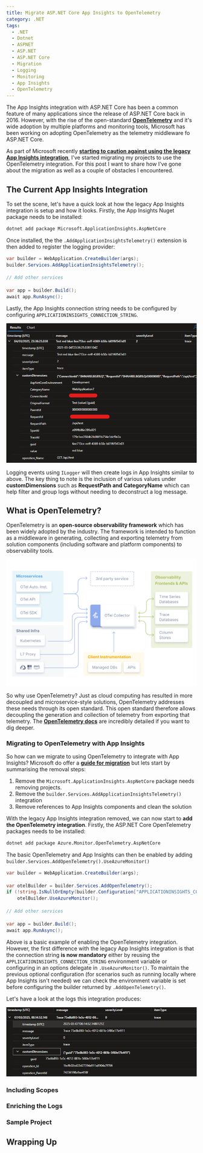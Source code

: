 ```yaml
---
title: Migrate ASP.NET Core App Insights to OpenTelemetry
category: .NET
tags:
  - .NET
  - Dotnet
  - ASPNET
  - ASP.NET
  - ASP.NET Core
  - Migration
  - Logging
  - Monitoring
  - App Insights
  - OpenTelemetry
---
```


The App Insights integration with ASP.NET Core has been a common feature of many applications since the release of ASP.NET Core back in 2016. However, with the rise of the open-standard **[OpenTelemetry](https://opentelemetry.io/)** and it's wide adoption by multiple platforms and monitoring tools, Microsoft has been working on adopting OpenTelemetry as the telemetry middleware fo ASP.NET Core.

As part of Microsoft recently **[starting to caution against using the legacy App Insights integration](https://learn.microsoft.com/en-us/azure/azure-monitor/app/asp-net-core)**, I've started migrating my projects to use the OpenTelemetry integration. For this post I want to share how I've gone about the migration as well as a couple of obstacles I encountered.

## The Current App Insights Integration

To set the scene, let's have a quick look at how the legacy App Insights integration is setup and how it looks. Firstly, the App Insights Nuget package needs to be installed:

``` bash
dotnet add package Microsoft.ApplicationInsights.AspNetCore
```

Once installed, the the `.AddApplicationInsightsTelemetry()` extension is then added to register the logging provider:

``` cs
var builder = WebApplication.CreateBuilder(args);
builder.Services.AddApplicationInsightsTelemetry();

// Add other services

var app = builder.Build();
await app.RunAsync();
```

Lastly, the App Insights connection string needs to be configured by configuring `APPLICATIONINSIGHTS_CONNECTION_STRING`.

![image1](/images/migrating-aspnet-core-to-opentelemetry/image1.png)

Logging events using `ILogger` will then create logs in App Insights similar to above. The key thing to note is the inclusion of various values under **customDimensions** such as **RequestPath and CategoryName** which can help filter and group logs without needing to deconstruct a log message.

## What is OpenTelemetry?

OpenTelemetry is an **open-source observability framework** which has been widely adopted by the industry. The framework is intended to function as a middleware in generating, collecting and exporting telemetry from solution components (including software and platform components) to observability tools.

![image2](/images/migrating-aspnet-core-to-opentelemetry/image2.png)

So why use OpenTelemetry? Just as cloud computing has resulted in more decoupled and microservice-style solutions, OpenTelemetry addresses these needs through its open standard. This open standard therefore allows decoupling the generation and collection of telemetry from exporting that telemetry. The **[OpenTelemetry docs](https://opentelemetry.io/docs/what-is-opentelemetry/)** are incredibly detailed if you want to dig deeper.

### Migrating to OpenTelemetry with App Insights

So how can we migrate to using OpenTelemetry to integrate with App Insights? Microsoft do offer a **[guide for migration](https://learn.microsoft.com/en-us/azure/azure-monitor/app/opentelemetry-dotnet-migrate)** but lets start by summarising the removal steps:

1. Remove the `Microsoft.ApplicationInsights.AspNetCore` package needs removing projects.
2. Remove the `builder.Services.AddApplicationInsightsTelemetry()` integration
3. Remove references to App Insights components and clean the solution

With the legacy App Insights integration removed, we can now start to **add the OpenTelemetry integration**. Firstly, the ASP.NET Core OpenTelemetry packages needs to be installed:

``` bash
dotnet add package Azure.Monitor.OpenTelemetry.AspNetCore
```

The basic OpenTelemetry and App Insights can then be enabled by adding `builder.Services.AddOpenTelemetry().UseAzureMonitor()`

``` cs
var builder = WebApplication.CreateBuilder(args);

var otelBuilder = builder.Services.AddOpenTelemetry();
if (!string.IsNullOrEmpty(builder.Configuration["APPLICATIONINSIGHTS_CONNECTION_STRING"]))
    otelBuilder.UseAzureMonitor();

// Add other services

var app = builder.Build();
await app.RunAsync();
```

Above is a basic example of enabling the OpenTelemetry integration. However, the first difference with the legacy App Insights integration is that the connection string **is now mandatory** either by reusing the `APPLICATIONINSIGHTS_CONNECTION_STRING` environment variable or configuring in an options delegate in `.UseAzureMonitor()`. To maintain the previous optional configuration (for scenarios such as running locally where App Insights isn't needed) we can check the environment variable is set before configuring the builder returned by `.AddOpenTelemetry()`.

Let's have a look at the logs this integration produces:

![image3](/images/migrating-aspnet-core-to-opentelemetry/image3.png)

### Including Scopes

### Enriching the Logs

### Sample Project

## Wrapping Up
